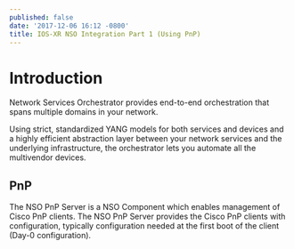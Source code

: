 ```yaml
---
published: false
date: '2017-12-06 16:12 -0800'
title: IOS-XR NSO Integration Part 1 (Using PnP)
---
```

# Introduction
Network Services Orchestrator provides end-to-end orchestration that 
spans multiple domains in your network.

Using strict, standardized YANG models for both services and devices and a highly efficient abstraction layer between your network services and the underlying infrastructure, the orchestrator lets you automate all the multivendor devices.

## PnP

The NSO PnP Server is a NSO Component which enables management of Cisco PnP clients. The NSO PnP Server provides the Cisco PnP clients with configuration, typically configuration needed at the first boot of the client (Day-0 configuration).